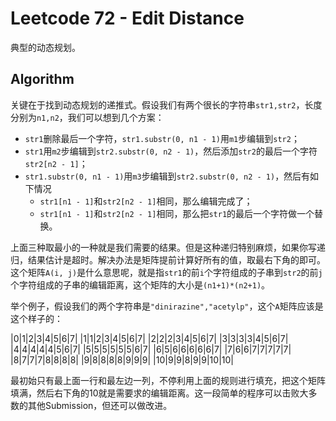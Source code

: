 # Leetcode 72 - Edit Distance
典型的动态规划。

## Algorithm
关键在于找到动态规划的递推式。假设我们有两个很长的字符串`str1,str2`，长度分别为`n1,n2`，我们可以想到几个方案：

- `str1`删除最后一个字符，`str1.substr(0, n1 - 1)`用`m1`步编辑到`str2`；
- `str1`用`m2`步编辑到`str2.substr(0, n2 - 1)`，然后添加`str2`的最后一个字符`str2[n2 - 1]`；
- `str1.substr(0, n1 - 1)`用`m3`步编辑到`str2.substr(0, n2 - 1)`，然后有如下情况
    - `str1[n1 - 1]`和`str2[n2 - 1]`相同，那么编辑完成了；
    - `str1[n1 - 1]`和`str2[n2 - 1]`相同，那么把`str1`的最后一个字符做一个替换。

上面三种取最小的一种就是我们需要的结果。但是这种递归特别麻烦，如果你写递归，结果估计是超时。解决办法是矩阵提前计算好所有的值，取最右下角的即可。这个矩阵`A(i, j)`是什么意思呢，就是指`str1`的前`i`个字符组成的子串到`str2`的前`j`个字符组成的子串的编辑距离，这个矩阵的大小是`(n1+1)*(n2+1)`。

举个例子，假设我们的两个字符串是`"dinirazine","acetylp"`，这个`A`矩阵应该是这个样子的：

|0|1|2|3|4|5|6|7|
|1|1|2|3|4|5|6|7|
|2|2|2|3|4|5|6|7|
|3|3|3|3|4|5|6|7|
|4|4|4|4|4|5|6|7|
|5|5|5|5|5|5|6|7|
|6|5|6|6|6|6|6|7|
|7|6|6|7|7|7|7|7|
|8|7|7|7|8|8|8|8|
|9|8|8|8|8|9|9|9|
|10|9|9|8|9|9|10|10|

最初始只有最上面一行和最左边一列，不停利用上面的规则进行填充，把这个矩阵填满，然后右下角的10就是需要求的编辑距离。这一段简单的程序可以击败大多数的其他Submission，但还可以做改进。
